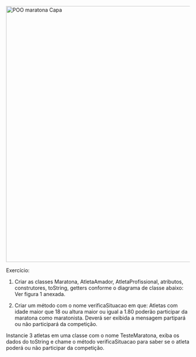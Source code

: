 
<img width="1920" height="700" alt="POO maratona Capa" src="https://github.com/user-attachments/assets/031035e4-6f1e-439d-9cca-f5a9a643e329" />

Exercício:  
  1) Criar as classes Maratona, AtletaAmador, AtletaProfissional, atributos, construtores, toString, getters
conforme o diagrama de classe abaixo:   
Ver figura 1 anexada.

 2) Criar um método com o nome verificaSituacao em que:
Atletas com idade maior que 18 ou altura maior ou igual a 1.80 poderão participar da maratona como
maratonista.  Deverá ser exibida a mensagem partipará ou não participará da competição.

Instancie 3 atletas em uma classe com o nome TesteMaratona, exiba os dados do toString e chame o
método verificaSituacao para saber se o atleta poderá ou não participar da competição.   
    
